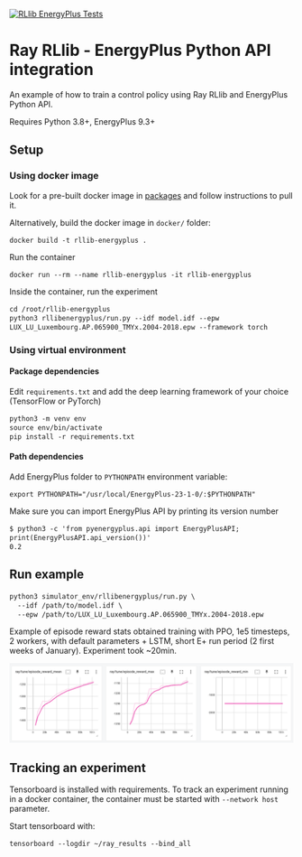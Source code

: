 [![RLlib EnergyPlus Tests](https://github.com/airboxlab/rllib-energyplus/actions/workflows/tests.yml/badge.svg)](https://github.com/airboxlab/rllib-energyplus/actions/workflows/tests.yml)

# Ray RLlib - EnergyPlus Python API integration

An example of how to train a control policy using Ray RLlib and EnergyPlus Python API.

Requires Python 3.8+, EnergyPlus 9.3+

## Setup

### Using docker image

Look for a pre-built docker image in [packages](https://github.com/airboxlab/rllib-energyplus/pkgs/container/rllib-energyplus) and follow instructions to pull it.

Alternatively, build the docker image in `docker/` folder:

```shell
docker build -t rllib-energyplus .
```

Run the container

```shell
docker run --rm --name rllib-energyplus -it rllib-energyplus
```

Inside the container, run the experiment

```shell
cd /root/rllib-energyplus
python3 rllibenergyplus/run.py --idf model.idf --epw LUX_LU_Luxembourg.AP.065900_TMYx.2004-2018.epw --framework torch
```

### Using virtual environment

#### Package dependencies

Edit `requirements.txt` and add the deep learning framework of your choice (TensorFlow or PyTorch)

```shell
python3 -m venv env
source env/bin/activate
pip install -r requirements.txt
```

#### Path dependencies

Add EnergyPlus folder to `PYTHONPATH` environment variable:

```shell
export PYTHONPATH="/usr/local/EnergyPlus-23-1-0/:$PYTHONPATH"
```

Make sure you can import EnergyPlus API by printing its version number

```shell
$ python3 -c 'from pyenergyplus.api import EnergyPlusAPI; print(EnergyPlusAPI.api_version())'
0.2
```

## Run example

```shell
python3 simulator_env/rllibenergyplus/run.py \
  --idf /path/to/model.idf \
  --epw /path/to/LUX_LU_Luxembourg.AP.065900_TMYx.2004-2018.epw
```

Example of episode reward stats obtained training with PPO, 1e5 timesteps, 2 workers, with default parameters + LSTM, short E+ run period (2 first weeks of January).
Experiment took ~20min.

![PPO stats](simulator_env/images/ppo_untuned.png 'PPO training - Single AHU model')

## Tracking an experiment

Tensorboard is installed with requirements.
To track an experiment running in a docker container, the container must be started with `--network host` parameter.

Start tensorboard with:

```shell
tensorboard --logdir ~/ray_results --bind_all
```
